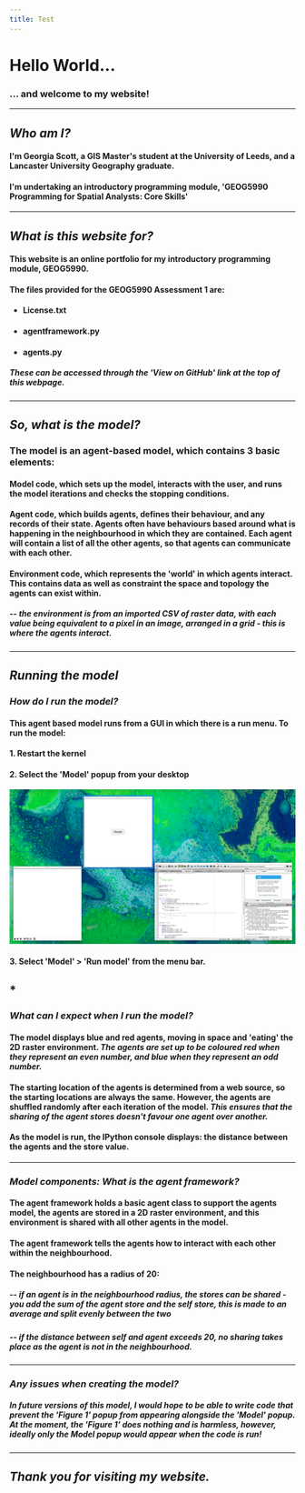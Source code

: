 ```yaml
---
title: Test
---
```



# Hello World...

### ... and welcome to my website!

---

## *Who am I?*
#### I'm Georgia Scott, a GIS Master's student at the University of Leeds, and a Lancaster University Geography graduate.
#### I'm undertaking an introductory programming module, 'GEOG5990 Programming for Spatial Analysts: Core Skills'

---

## *What is this website for?*
#### This website is an online portfolio for my introductory programming module, GEOG5990.

#### The files provided for the GEOG5990 Assessment 1 are:
* #### License.txt
* #### agentframework.py
* #### agents.py

##### These can be accessed through the 'View on GitHub' link at the top of this webpage.

---

## *So, what is the model?*
### The model is an agent-based model, which contains 3 basic elements:
#### **Model** code, which sets up the model, interacts with the user, and runs the model iterations and checks the stopping conditions.
#### **Agent** code, which builds agents, defines their behaviour, and any records of their state. Agents often have behaviours based around what is happening in the neighbourhood in which they are contained. Each agent will contain a list of all the other agents, so that agents can communicate with each other.
#### **Environment** code, which represents the 'world' in which agents interact. This contains data as well as constraint the space and topology the agents can exist within.
##### -- the **environment** is from an imported CSV of raster data, with each value being equivalent to a pixel in an image, arranged in a grid - this is where the agents interact.

---
## *Running the model*
### *How do I run the model?*
#### This agent based model runs from a GUI in which there is a run menu. To run the model:
#### 1. Restart the kernel
#### 2. Select the 'Model' popup from your desktop
[<img src="https://github.com/gy18gs/gy18gs.github.io/blob/master/Desktop.png">](https://github.com/gy18gs/gy18gs.github.io/)
#### 3. Select 'Model' > 'Run model' from the menu bar.
## *
### *What can I expect when I run the model?*
#### The model displays blue and red agents, moving in space and 'eating' the 2D raster environment. *The agents are set up to be coloured red when they represent an even number, and blue when they represent an odd number.*
#### The starting location of the agents is determined from a web source, so the starting locations are always the same. However, the agents are shuffled randomly after each iteration of the model. *This ensures that the sharing of the agent stores doesn't favour one agent over another.*
#### As the model is run, the IPython console displays: **the distance between the agents** and the **store value.**

---

### *Model components: What is the agent framework?*
#### The **agent framework** holds a basic agent class to support the agents model, the agents are stored in a **2D raster environment**, and this environment is shared with all other agents in the model.
#### The agent framework tells the agents how to interact with each other within the **neighbourhood**.
#### The **neighbourhood** has a radius of 20:
##### -- if an agent is in the neighbourhood radius, the stores can be **shared** - you add the sum of the agent store and the self store, this is made to an average and split evenly between the two
##### -- if the distance between self and agent exceeds 20, **no sharing takes place** as the agent is not in the neighbourhood.

---
### *Any issues when creating the model?*
##### In future versions of this model, I would hope to be able to write code that prevent the 'Figure 1' popup from appearing alongside the 'Model' popup. At the moment, the 'Figure 1' does nothing and is harmless, however, ideally only the Model popup would appear when the code is run!

---
## *Thank you for visiting my website.*



